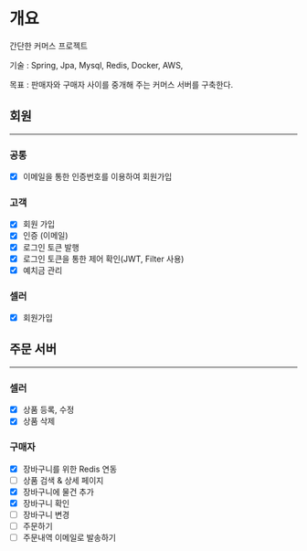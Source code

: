 # 개요

간단한 커머스 프로젝트

기술 : Spring, Jpa, Mysql, Redis, Docker, AWS,

목표 : 판매자와 구매자 사이를 중개해 주는 커머스 서버를 구축한다.

## 회원

- - -

### 공통

- [x] 이메일을 통한 인증번호를 이용하여 회원가입

### 고객

- [x] 회원 가입
- [x] 인증 (이메일)
- [x] 로그인 토큰 발행
- [x] 로그인 토큰을 통한 제어 확인(JWT, Filter 사용)
- [x] 예치금 관리

### 셀러

- [x] 회원가입

## 주문 서버

- - -

### 셀러

- [x] 상품 등록, 수정
- [x] 상품 삭제

### 구매자

- [x] 장바구니를 위한 Redis 연동
- [ ] 상품 검색 & 상세 페이지
- [x] 장바구니에 물건 추가
- [x] 장바구니 확인
- [ ] 장바구니 변경
- [ ] 주문하기
- [ ] 주문내역 이메일로 발송하기
